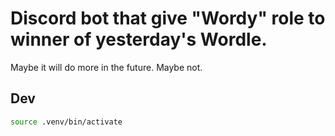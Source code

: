 # Discord bot that give "Wordy" role to winner of yesterday's Wordle.

Maybe it will do more in the future. Maybe not.

## Dev

```bash
source .venv/bin/activate
```